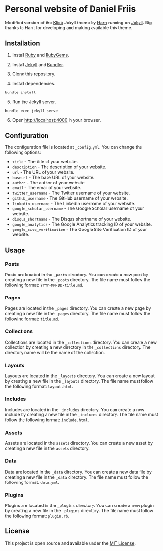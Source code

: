 # Personal website of Daniel Friis

Modified version of the [Klisé](https://github.com/piharpi/jekyll-klise) Jekyll theme by [Harπ](https://github.com/piharpi) running on [Jekyll](https://jekyllrb.com). Big thanks to Harπ for developing and making available this theme.

## Installation

1. Install [Ruby](https://www.ruby-lang.org/en/documentation/installation/) and [RubyGems](https://rubygems.org/pages/download).

2. Install [Jekyll](https://jekyllrb.com/docs/installation/) and [Bundler](https://bundler.io/).

3. Clone this repository.

4. Install dependencies.
  
```bash
bundle install
```

5. Run the Jekyll server.
  
```bash
bundle exec jekyll serve
```

6. Open [http://localhost:4000](http://localhost:4000) in your browser.

## Configuration

The configuration file is located at `_config.yml`. You can change the following options:

- `title` - The title of your website.
- `description` - The description of your website.
- `url` - The URL of your website.
- `baseurl` - The base URL of your website.
- `author` - The author of your website.
- `email` - The email of your website.
- `twitter_username` - The Twitter username of your website.
- `github_username` - The GitHub username of your website.
- `linkedin_username` - The LinkedIn username of your website.
- `google_scholar_username` - The Google Scholar username of your website.
- `disqus_shortname` - The Disqus shortname of your website.
- `google_analytics` - The Google Analytics tracking ID of your website.
- `google_site_verification` - The Google Site Verification ID of your website.

## Usage

### Posts

Posts are located in the `_posts` directory. You can create a new post by creating a new file in the `_posts` directory. The file name must follow the following format: `YYYY-MM-DD-title.md`.

### Pages

Pages are located in the `_pages` directory. You can create a new page by creating a new file in the `_pages` directory. The file name must follow the following format: `title.md`.

### Collections

Collections are located in the `_collections` directory. You can create a new collection by creating a new directory in the `_collections` directory. The directory name will be the name of the collection.

### Layouts

Layouts are located in the `_layouts` directory. You can create a new layout by creating a new file in the `_layouts` directory. The file name must follow the following format: `layout.html`.

### Includes

Includes are located in the `_includes` directory. You can create a new include by creating a new file in the `_includes` directory. The file name must follow the following format: `include.html`.

### Assets

Assets are located in the `assets` directory. You can create a new asset by creating a new file in the `assets` directory.

### Data

Data are located in the `_data` directory. You can create a new data file by creating a new file in the `_data` directory. The file name must follow the following format: `data.yml`.

### Plugins

Plugins are located in the `_plugins` directory. You can create a new plugin by creating a new file in the `_plugins` directory. The file name must follow the following format: `plugin.rb`.


## License

This project is open source and available under the [MIT License](LICENSE).
